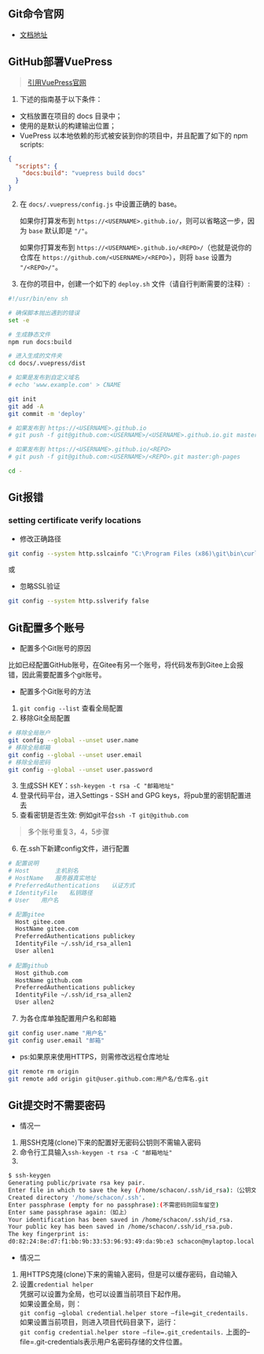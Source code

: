 ## Git命令官网

- [文档地址](https://www.git-scm.com/book/zh/v2)

## GitHub部署VuePress
> [引用VuePress官网](https://vuepress.vuejs.org/zh/guide/deploy.html)

1. 下述的指南基于以下条件：
- 文档放置在项目的 docs 目录中；
- 使用的是默认的构建输出位置；
- VuePress 以本地依赖的形式被安装到你的项目中，并且配置了如下的 npm scripts:
```json
{
  "scripts": {
    "docs:build": "vuepress build docs"
  }
}
```
2. 在 `docs/.vuepress/config.js` 中设置正确的 base。

   如果你打算发布到 `https://<USERNAME>.github.io/`，则可以省略这一步，因为 `base` 默认即是 `"/"`。

   如果你打算发布到 `https://<USERNAME>.github.io/<REPO>/`（也就是说你的仓库在 `https://github.com/<USERNAME>/<REPO>`），则将 `base` 设置为 `"/<REPO>/"`。

3. 在你的项目中，创建一个如下的 `deploy.sh` 文件（请自行判断需要的注释）:
```sh
#!/usr/bin/env sh

# 确保脚本抛出遇到的错误
set -e

# 生成静态文件
npm run docs:build

# 进入生成的文件夹
cd docs/.vuepress/dist

# 如果是发布到自定义域名
# echo 'www.example.com' > CNAME

git init
git add -A
git commit -m 'deploy'

# 如果发布到 https://<USERNAME>.github.io
# git push -f git@github.com:<USERNAME>/<USERNAME>.github.io.git master

# 如果发布到 https://<USERNAME>.github.io/<REPO>
# git push -f git@github.com:<USERNAME>/<REPO>.git master:gh-pages

cd -
```

## Git报错

### setting certificate verify locations
- 修改正确路径
```bash
git config --system http.sslcainfo "C:\Program Files (x86)\git\bin\curl-ca-bundle.crt"
```
或
- 忽略SSL验证
```bash
git config --system http.sslverify false
```

## Git配置多个账号

- 配置多个Git账号的原因

比如已经配置GitHub账号，在Gitee有另一个账号，将代码发布到Gitee上会报错，因此需要配置多个git账号。

- 配置多个Git账号的方法
1. `git config --list` 查看全局配置
2. 移除Git全局配置
```bash
# 移除全局账户
git config --global --unset user.name
# 移除全局邮箱
git config --global --unset user.email
# 移除全局密码
git config --global --unset user.password
```
3. 生成SSH KEY：`ssh-keygen -t rsa -C "邮箱地址"`
4. 登录代码平台，进入Settings - SSH and GPG keys，将pub里的密钥配置进去
5. 查看密钥是否生效: 例如git平台`ssh -T git@github.com`
> 多个账号重复3，4，5步骤
6. 在.ssh下新建config文件，进行配置
```bash
# 配置说明
# Host    　　主机别名
# HostName　　服务器真实地址
# PreferredAuthentications　　认证方式
# IdentityFile　　私钥路径
# User　　用户名

# 配置gitee
  Host gitee.com
  HostName gitee.com
  PreferredAuthentications publickey
  IdentityFile ~/.ssh/id_rsa_allen1
  User allen1
        
# 配置github
  Host github.com
  HostName github.com
  PreferredAuthentications publickey
  IdentityFile ~/.ssh/id_rsa_allen2
  User allen2
```
7. 为各仓库单独配置用户名和邮箱
```bash
git config user.name "用户名"
git config user.email "邮箱"
```
- ps:如果原来使用HTTPS，则需修改远程仓库地址
```bash
git remote rm origin
git remote add origin git@user.github.com:用户名/仓库名.git
```

## Git提交时不需要密码

- 情况一
1. 用SSH克隆(clone)下来的配置好无密码公钥则不需输入密码  
2. 命令行工具输入`ssh-keygen -t rsa -C "邮箱地址"`  
3. 
```sh
$ ssh-keygen
Generating public/private rsa key pair.
Enter file in which to save the key (/home/schacon/.ssh/id_rsa):（公钥文件名称）
Created directory '/home/schacon/.ssh'.
Enter passphrase (empty for no passphrase):(不需密码则回车留空)
Enter same passphrase again:（如上）
Your identification has been saved in /home/schacon/.ssh/id_rsa.
Your public key has been saved in /home/schacon/.ssh/id_rsa.pub.
The key fingerprint is:
d0:82:24:8e:d7:f1:bb:9b:33:53:96:93:49:da:9b:e3 schacon@mylaptop.local
```

- 情况二
1. 用HTTPS克隆(clone)下来的需输入密码，但是可以缓存密码，自动输入
2. 设置`credential helper`  
凭据可以设置为全局，也可以设置当前项目下起作用。  
如果设置全局，则：  
`git config –global credential.helper store –file=git_credentails.`
如果设置当前项目，则进入项目代码目录下，运行：  
`git config credential.helper store –file=.git_credentails.`
上面的–file=.git-credentials表示用户名密码存储的文件位置。  
